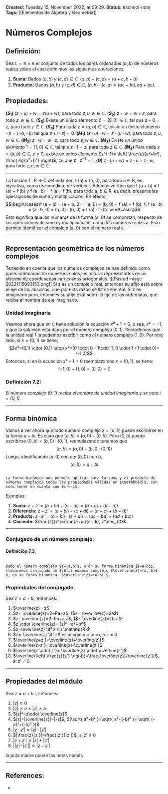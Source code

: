 **Created:** Tuesday 15, November 2022, at 09:09.
**Status:** #school-note 
**Tags:** [[Elementos de Álgebra y Geometría]]

# Números Complejos

## Definición: 
Sea $\mathbb{C}= \mathbb{R} \times \mathbb{R}$ el conjunto de todos los pares ordenados $(a,b)$ de números reales sobre el cual definimos las siguientes operaciones:
1. **Suma:** Dados $(a,b) ~y~ (c,d) \in \mathbb{C}$, $(a,b)+(c,d)=(a+c,b+d)$
2. **Producto:** Dados $(a,b)$ y $(c,d) \in \mathbb{C}$, $(a,b) \cdot (c,d)= (ac-bd, ad+bc)$.

## Propiedades:
**($S_{1}$)** $(z+u)+w=z(u+w)$, para todo $z,u,w \in \mathbb{C}$.
**($S_{2}$)** $z+w=w+z$, para todo $z,w \in \mathbb{C}$.
**($S_{3}$)** Existe un único elemento $0=(0,0) \in \mathbb{C}$, tal que $z+0=z$, para todo $z\in \mathbb{C}$.
**($S_{4}$)** Para cada $z=(a,b) \in \mathbb{C}$, existe un único elemento $-z=(-a,-b)$ tal que $z+(-z)=0$.
**($M_{1}$)** $(z \cdot u)\cdot w= z \cdot (u \cdot w)$, para todo $z,u,w \in \mathbb{C}$.
**($M_{2}$)** $z\cdot w=w \cdot z$, para todo $z,w \in \mathbb{C}$.
**($M_{3}$)** Existe un único elemento $1=(1,0) \in \mathbb{C}$, tal que $z\cdot 1=z$, para todo $z\in \mathbb{C}$.
**($M_{4}$)** Para cada $z=(a,b) \in \mathbb{C}$, $z \neq 0$, existe un único elemento $z^{-1}= \left( \frac{a}{a²+b²}, \frac{-b}{a²+b²} \right)$, tal que $z \cdot z^{-1}=1$.
**($D$)** $z\cdot(u+w)=z \cdot u+ z \cdot w$, para todo $z,u,w \in \mathbb{C}$.

---
La función f : R → C definida por: f (a) = (a, 0), para todo a ∈ R, es inyectiva, como es inmediato de verificar. Además verifica que f (a + b) = f (a) + f (b) y f (a · b) = f (a) · f (b), para todo a, b ∈ R, es decir, preserva las operaciones de suma y multiplicación. En efecto, $$\begin{cases}f (a + b) = (a + b, 0) = (a, 0) + (b, 0) = f (a) + f (b),  
\\
f (a · b) = (a · b, 0) = (a, 0) · (b, 0) = f (a) · f (b).
\end{cases}$$Esto significa que los números de la forma (a, 0) se comportan, respecto de las operaciones de suma y multiplicación, como los números reales a. Esto permite identificar el complejo (a, 0) con el número real a.

---
## Representación geométrica de los números complejos
Teniendo en cuenta que los números complejos se han definido como pares ordenados de números reales, es natural representarlos en un sistema de coordenadas cartesianas ortogonales.
![[Pasted image 20221115093153.png]]
Si z es un complejo real, entonces su afijo está sobre el eje de las abscisas, que por esta razón se llama eje real. Si z es imaginario puro, entonces su afijo está sobre el eje de las ordenadas, que recibe el nombre de eje imaginario.

### Unidad imaginaria
Veamos ahora que en $\mathbb{C}$ tiene solución la ecuación $x²+1=0$, o sea, $x²=-1$, y que la solución está dada por el número complejo $(0,1)$.
Recordemos que la unidad real 1 la podemos escribir como el número complejo $(1,0)$. Por otro lado, si $x=(0,1)$ se tiene: $$x²=(0,1) \cdot (0,1) \atop x²=(0 \cdot 0 - 1\cdot 1, 0 \cdot 1 +1 \cdot 0)= (-1,0)$$
Entonces, si en la ecuación $x²+1=0$ reemplazamos $x=(0,1)$, se tiene: $$(-1,0)+(1,0)=(0,0)=0$$
### Definición 7.2:
*El número complejo $(0,1)$ recibe el nombre de unidad imaginaria y se nota $i=(0,1)$.*

---
## Forma binómica
Vamos a ver ahora que todo número complejo $z=(a,b)$ puede escribirse en la forma $a+bi$.
Es claro que $(a,b)=(a,0)+(0,b)$. Pero $(0,b)$ puede escribirse $(0,b)=(b,0)\cdot(0,1)$, reemplazando tenemos que $$(a,b)=(a,0)+(b,0\cdot (0,1))$$
Luego, identificando $(a,0)$ con $a ~y~ (b,0)$ con $b$, $$(a,b)=a+bi$$
```ad-important

La forma binómica nos permite aplicar para la suma y el producto de números complejos todas las propiedades válidas en $\mathbb{R}$, con sólo tener en cuenta que $i²=-1$.
```

Ejemplos: 
1. **Suma:** $z+z'=(a+bi)+(c+di)=(a+c)+(b+d)i$
2. **Diferencia:** $z-z'=(a+bi)-(c+di)=(a-c)+(b-d)i$
3. **Producto:** $z\cdot z'=(a+bi)\cdot(c+di)=(ac-bd)+(ad+bc)i$
4. **Cociente:** $\frac{z}{z'}=\frac{a+bi}{c+di}, z'\neq_{0}$.

---

### Conjugado de un número complejo:
#### Definición 7.3
```ad-info

Dado el número complejo $z=(a,b)$, ó en su forma binómica $z=a+bi$, llamaremos conjugado de $z$ al número complejo $\overline{z}=(a,-b)$ ó, en su forma binómica, $\overline{z}=(a-bi)$.
```

### Propiedades del conjugado
Sea $z=a+bi$, entonces:
1. $\overline{z}= z$
2. $z+ \overline{z}=2~Re~z$, ($z+ \overline{z}=2a$)
3. $z- \overline{z}=2~Im~z~i$, ($z-\overline{z}=2b~i$)
4. $z \cdot \overline{z}= |z|² =a²+b²$
5. $z=\overline{z} \iff z \in \mathbb{R}$
6. $z=-\overline{z} \iff z$ es imaginario puro, ó $z=0$
7. $\overline{z+z'}=\overline{z}+\overline{z'}$
8. $\overline{z-z'}=\overline{z}-\overline{z'}$
9. $\overline{z \cdot z'}= \overline{z} \cdot \overline{z'}$
10. $\overline{\left( \frac{z}{z'} \right)}=\frac{\overline{z}}{\overline{z'}}$, si $z' \neq 0$

---
## Propiedades del módulo
Sea $z=a+b~i$, entonces:
1. $|z| \geq 0$
2. $|z| \geq a \land |z| \geq b$
3. $|z|²=z\cdot \overline{z}$
4. $|z|=|\overline{z}|=|-z|$, $(\sqrt{ a²+b² }=\sqrt{ a²+(-b)² }= \sqrt{ (-a)²+(-b)² })$
5. $|z\cdot z'|=|z|\cdot|z'|$
6. $|\frac{z}{z'}|=\frac{|z|}{|z'|}$, si $z'\neq 0$
7. $|z+z'| \leq |z| + |z'|$
8. $| |z|-|z'| | \leq |z-z'|$

la puta madre quiero las notas nomás


---
## References:
- 